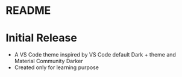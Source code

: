 # README

# Initial Release

- A VS Code theme inspired by VS Code default Dark + theme and Material Community Darker
- Created only for learning purpose

